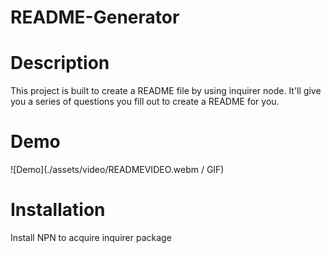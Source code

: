 # README-Generator

# Description
This project is built to create a README file by using inquirer node. It'll give you a series of questions you fill out to create a README for you.

# Demo

![Demo](./assets/video/READMEVIDEO.webm / GIF)

# Installation

Install NPN to acquire inquirer package

